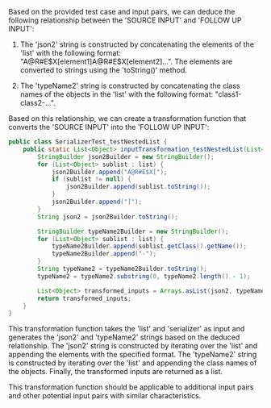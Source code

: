 Based on the provided test case and input pairs, we can deduce the following relationship between the 'SOURCE INPUT' and 'FOLLOW UP INPUT':

1. The 'json2' string is constructed by concatenating the elements of the 'list' with the following format: "A@R#E$X[element1]A@R#E$X[element2]...". The elements are converted to strings using the 'toString()' method.

2. The 'typeName2' string is constructed by concatenating the class names of the objects in the 'list' with the following format: "class1-class2-...".

Based on this relationship, we can create a transformation function that converts the 'SOURCE INPUT' into the 'FOLLOW UP INPUT':

```java
public class SerializerTest_testNestedList {
    public static List<Object> inputTransformation_testNestedList(List<List<Object>> list, String serializer) {
        StringBuilder json2Builder = new StringBuilder();
        for (List<Object> sublist : list) {
            json2Builder.append("A@R#E$X[");
            if (sublist != null) {
                json2Builder.append(sublist.toString());
            }
            json2Builder.append("]");
        }
        String json2 = json2Builder.toString();

        StringBuilder typeName2Builder = new StringBuilder();
        for (List<Object> sublist : list) {
            typeName2Builder.append(sublist.getClass().getName());
            typeName2Builder.append("-");
        }
        String typeName2 = typeName2Builder.toString();
        typeName2 = typeName2.substring(0, typeName2.length() - 1);

        List<Object> transformed_inputs = Arrays.asList(json2, typeName2);
        return transformed_inputs;
    }
}
```

This transformation function takes the 'list' and 'serializer' as input and generates the 'json2' and 'typeName2' strings based on the deduced relationship. The 'json2' string is constructed by iterating over the 'list' and appending the elements with the specified format. The 'typeName2' string is constructed by iterating over the 'list' and appending the class names of the objects. Finally, the transformed inputs are returned as a list.

This transformation function should be applicable to additional input pairs and other potential input pairs with similar characteristics.